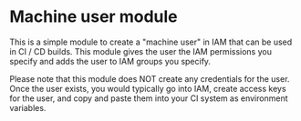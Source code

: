 # Machine user module

This is a simple module to create a "machine user" in IAM that can be used in CI / CD builds. This module gives the 
user the IAM permissions you specify and adds the user to IAM groups you specify.
 
Please note that this module does NOT create any credentials for the user. Once the user exists, you would typically
go into IAM, create access keys for the user, and copy and paste them into your CI system as environment variables.
